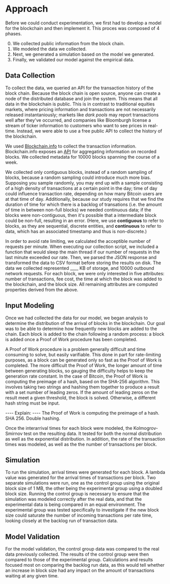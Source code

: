 # Approach

Before we could conduct experimentation, we first had to develop a model for the blockchain and then implement it. This proces was composed of 4 phases. 

0. We collected public information from the block chain. 
0. We modeled the data we collected. 
0. Next, we generated a simulation based on the model we generated.
0. Finally, we validated our model against the empirical data.

## Data Collection

To collect the data, we queried an API for the transaction history of the block chain. Because the block chain is open source, anyone can create a node of the distributed database and join the system. This means that all data in the blockchain is public. This is in contrast to traditional equities markets, where pricing information and transactions are not necessarily released instantaniously; markets like _dark pools_ may report transactions well after they've occurred, and companies like Bloomburgh license a stream of ticker information to customers who want to see prices in real-time. Instead, we were able to use a free public API to collect the history of the blockchain.

We used [Blockchain.info](blockchain.info) to collect the transaction information. Blockchain.info exposes an [API](https://blockchain.info/api) for aggregating information on recorded blocks. We collected metadata for 10000 blocks spanning the course of a week. 

We collected only contiguous blocks, instead of a random sampling of blocks, because a random sampling could introduce much more bias. Supposing you sample randomly, you may end up with a sample consisting of a high density of transactions at a certain point in the day; time of day could influence transaction rate, depending on how many Bitcoin users are at that time of day. Additionally, because our study requires that we find the duration of time for which there is a backlog of transations (i.e. the amount of time in between non-full blocks) we needed continuous data; if the blocks were non-contiguous, then it's possible that a intermediate block could be non-full, resulting in an error. (Here, we use **contiguous** to refer to blocks, as they are sequential, discrete entities, and __continuous__ to refer to data, which has an associated timestamp and thus is non-discrete.)

In order to avoid rate limiting, we calculated the acceptible number of requests per minute. When executing our collection script, we included a function that would sleep the main thread if our number of requests in the last minute exceeded our rate. Then, we parsed the JSON response and transformed the data to CSV format before storing the results on disk. The data we collected represented ____ KB of storage, and 10000 outbound network requests. For each block, we were only interested in five attributes: number of transactions, fee cost, the time at which the block was added to the blockchain, and the block size. All remaining attributes are computed properties derived from the above.

## Input Modeling

Once we had collected the data for our model, we began analysis to determine the distribution of the arrival of blocks in the blockchain. Our goal was to be able to determine how frequently new blocks are added to the chain. Each block is added to the chain following a random process: a block is added once a Proof of Work procedure has been completed. 

A Proof of Work procedure is a problem generally difficult and time consuming to solve, but easily varifiable. This done in part for rate-limiting purposes, as a block can be generated only so fast as the Proof of Work is completed. The more difficult the Proof of Work, the longer amount of time between generating blocks, so gauging the difficulty helps to keep the generation rate constant. In the case of Bitcoin, the Proof of Work is computing the preimage of a hash, based on the SHA-256 algorithm. This involves taking two strings and hashing them together to produce a result with a set number of leading zeros. If the amount of leading zeros on the result meet a given threshold, the block is solved. Otherwise, a different hash string must be input.

---- Explain:
---- The Proof of Work is computing the preimage of a hash. SHA 256. Double hashing.

Once the interarrival times for each block were modeled, the Kolmogrov-Smirnov test on the resulting data. It tested for both the normal distribution as well as the exponential distribution. In addition, the rate of the transaction times was modeled, as well as the the number of transactions per block.

## Simulation

To run the simulation, arrival times were generated for each block. A lambda value was generated for the arrival times of transactions per block. Two separate simulations were run, one as the control group using the original block size of 1 MB, the other being the experimental group using a doubled block size. Running the control group is necessary to ensure that the simulation was modeled correctly after the real data, and that the experimental data is being compared in an equal environment. The experimental group was tested specifically to investigate if the new block size could saturate the number of incoming transactions per rate time, looking closely at the backlog run of transaction data.

## Model Validation

For the model validation, the control group data was compared to the real data previously collected. The results of the control group were then compared to those of the experimental group. Calculations and results focused most on comparing the backlog run data, as this would tell whether an increase in block size had any impact on the amount of transactions waiting at any given time. 
